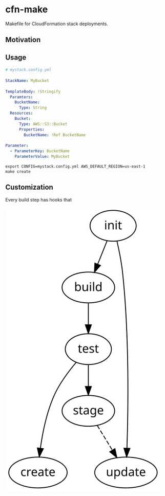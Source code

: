 # cfn-make

Makefile for CloudFormation stack deployments.

## Motivation

## Usage

```yaml
# mystack.config.yml

StackName: MyBucket

TemplateBody: !Stringify
  Paramters:
    BucketName:
      Type: String
  Resources:
    Bucket:
      Type: AWS::S3::Bucket
      Properties:
        BucketName: !Ref BucketName

Parameter:
  - ParameterKey: BucketName
    ParameterValue: MyBucket

```

```
export CONFIG=mystack.config.yml AWS_DEFAULT_REGION=us-east-1
make create
```

## Customization

Every build step has hooks that 

![Graph](graph.svg)
